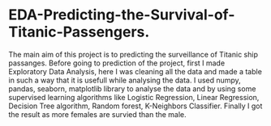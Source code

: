 # EDA-Predicting-the-Survival-of-Titanic-Passengers.
The main aim of this project is to predicting the surveillance of Titanic ship passanges. Before going to prediction of the project, first I made Exploratory Data Analysis, here I was cleaning all the data and made a table in such a way that it is usefull while analysing the data. I used numpy, pandas, seaborn, matplotlib library to analyse the data and by using some supervised learning algorithms like Logistic Regression, Linear Regression, Decision Tree algorithm, Random forest, K-Neighbors Classifier. Finally I got the result as more females are survied than the male.
